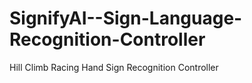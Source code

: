 # SignifyAI--Sign-Language-Recognition-Controller
Hill Climb Racing Hand Sign Recognition Controller
